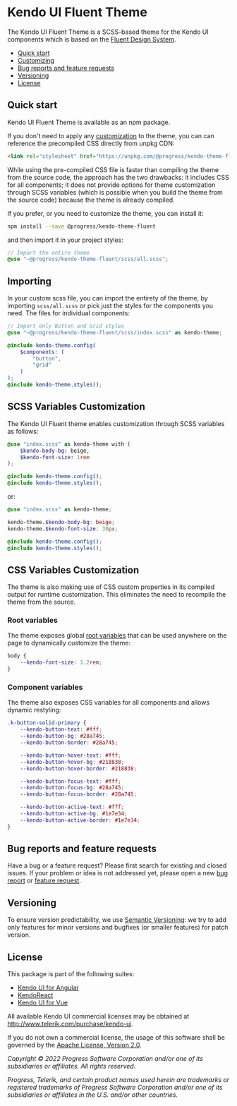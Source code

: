 # Kendo UI Fluent Theme

The Kendo UI Fluent Theme is a SCSS-based theme for the Kendo UI components which is based on the [Fluent Design System](https://www.microsoft.com/design/fluent/#/).

* [Quick start](#quick-start)
* [Customizing](#customizing)
* [Bug reports and feature requests](#bug-reports-and-feature-requests)
* [Versioning](#versioning)
* [License](#license)

## Quick start

Kendo UI Fluent Theme is available as an npm package.

If you don't need to apply any [customization](#customizing) to the theme, you can can reference the precompiled CSS directly from unpkg CDN:

```html
<link rel="stylesheet" href="https://unpkg.com/@progress/kendo-theme-fluent/dist/all.css" />
```

While using the pre-compiled CSS file is faster than compiling the theme from the source code, the approach has the two drawbacks: it includes CSS for all components; it does not provide options for theme customization through SCSS variables (which is possible when you build the theme from the source code) because the theme is already compiled.

If you prefer, or you need to customize the theme, you can install it:

```sh
npm install --save @progress/kendo-theme-fluent
```

and then import it in your project styles:

```scss
// Import the entire theme
@use "~@progress/kendo-theme-fluent/scss/all.scss";
```

## Importing

In your custom scss file, you can import the entirety of the theme, by importing `scss/all.scss` or pick just the styles for the components you need. The files for individual components:

```scss
// Import only Button and Grid styles
@use "~@progress/kendo-theme-fluent/scss/index.scss" as kendo-theme;

@include kendo-theme.config(
    $components: (
        "button",
        "grid"
    )
);
@include kendo-theme.styles();
```

## SCSS Variables Customization

The Kendo UI Fluent theme enables customization through SCSS variables as follows:

```scss
@use "index.scss" as kendo-theme with (
    $kendo-body-bg: beige,
    $kendo-font-size: 1rem
);

@include kendo-theme.config();
@include kendo-theme.styles();
```

or:

```scss
@use "index.scss" as kendo-theme;

kendo-theme.$kendo-body-bg: beige;
kendo-theme.$kendo-font-size: 30px;

@include kendo-theme.config();
@include kendo-theme.styles();
```

## CSS Variables Customization

The theme is also making use of CSS custom properties in its compiled output for runtime customization. This eliminates the need to recompile the theme from the source.

### Root variables

The theme exposes global [root variables](https://github.com/telerik/kendo-themes/blob/develop/packages/fluent/scss/core/_variables.scss#L106-L133) that can be used anywhere on the page to dynamically customize the theme:

```css
body {
    --kendo-font-size: 1.2rem;
}
```

### Component variables

The theme also exposes CSS variables for all components and allows dynamic restyling:

```css
.k-button-solid-primary {
    --kendo-button-text: #fff;
    --kendo-button-bg: #28a745;
    --kendo-button-border: #28a745;

    --kendo-button-hover-text: #fff;
    --kendo-button-hover-bg: #218838;
    --kendo-button-hover-border: #218838;

    --kendo-button-focus-text: #fff;
    --kendo-button-focus-bg: #28a745;
    --kendo-button-focus-border: #28a745;

    --kendo-button-active-text: #fff;
    --kendo-button-active-bg: #1e7e34;
    --kendo-button-active-border: #1e7e34;
}
```

## Bug reports and feature requests

Have a bug or a feature request? Please first search for existing and closed issues. If your problem or idea is not addressed yet, please open a new [bug report](https://github.com/telerik/kendo-themes/issues/new?labels=bug,T:Fluent&template=bug_report.md) or [feature request](https://github.com/telerik/kendo-themes/issues/new?labels=Enhancement,T:Fluent&template=feature_request.md).

## Versioning

To ensure version predictability, we use [Semantic Versioning](https://semver.org/): we try to add only features for minor versions and bugfixes (or smaller features) for patch version.

## License

This package is part of the following suites:

* [Kendo UI for Angular](https://www.telerik.com/kendo-angular-ui/)
* [KendoReact](https://www.telerik.com/kendo-react-ui/)
* [Kendo UI for Vue](https://www.telerik.com/kendo-vue-ui)

All available Kendo UI commercial licenses may be obtained at http://www.telerik.com/purchase/kendo-ui.

If you do not own a commercial license, the usage of this software shall be governed by the [Apache License, Version 2.0](http://www.apache.org/licenses/LICENSE-2.0).

*Copyright © 2022 Progress Software Corporation and/or one of its subsidiaries or affiliates. All rights reserved.*

*Progress, Telerik, and certain product names used herein are trademarks or registered trademarks of Progress Software Corporation and/or one of its subsidiaries or affiliates in the U.S. and/or other countries.*
